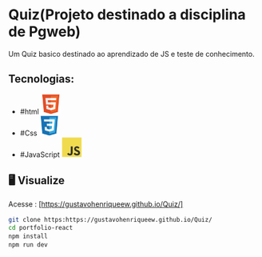 # Quiz(Projeto destinado a disciplina de Pgweb)

Um Quiz basico destinado ao aprendizado de JS e teste de conhecimento.

## Tecnologias:

- #html <img src="https://raw.githubusercontent.com/devicons/devicon/master/icons/html5/html5-original.svg" alt="HTML5" width="40" height="40"/>
- #Css <img src="https://raw.githubusercontent.com/devicons/devicon/master/icons/css3/css3-original.svg" alt="CSS3" width="40" height="40"/>
- #JavaScript <img src="https://raw.githubusercontent.com/devicons/devicon/master/icons/javascript/javascript-original.svg" alt="JavaScript" width="40" height="40"/>

## 🖥️ Visualize

Acesse : [https://gustavohenriqueew.github.io/Quiz/]


```bash
git clone https:https://gustavohenriqueew.github.io/Quiz/
cd portfolio-react
npm install
npm run dev
